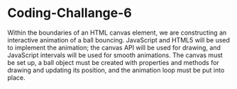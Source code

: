 # Coding-Challange-6

Within the boundaries of an HTML canvas element, we are constructing an interactive animation of a ball bouncing. JavaScript and HTML5 will be used to implement the animation; the canvas API will be used for drawing, and JavaScript intervals will be used for smooth animations. The canvas must be set up, a ball object must be created with properties and methods for drawing and updating its position, and the animation loop must be put into place.
